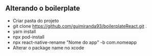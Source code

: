## Alterando o boilerplate

- Criar pasta do projeto
- git clone https://github.com/guimiranda93/boilerplateReact.git .
- yarn install
- npx pod-install
- npx react-native-rename "Nome do app" -b com.nomeapp
- Alterar o package name no xcode
